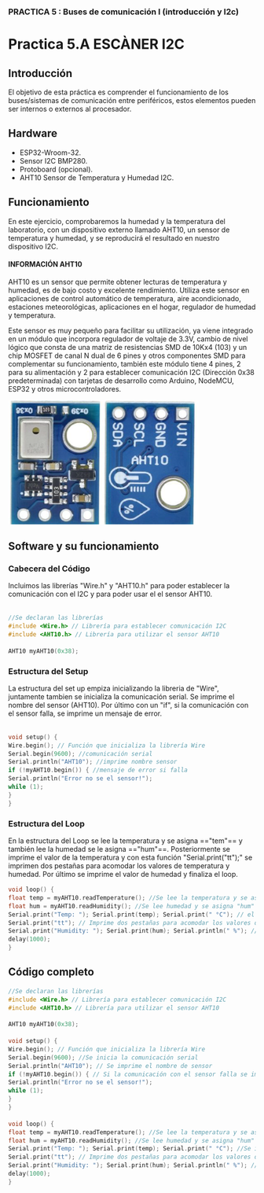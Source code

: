 ### PRACTICA 5 : Buses de comunicación I (introducción y I2c) 


# Practica 5.A ESCÀNER I2C
## **Introducción**
El objetivo de esta práctica es comprender el funcionamiento de los buses/sistemas de comunicación entre periféricos, estos elementos pueden ser internos o externos al procesador.
## **Hardware**
* ESP32-Wroom-32.
* Sensor I2C BMP280.
* Protoboard (opcional).
* AHT10 Sensor de Temperatura y Humedad I2C.
  

## **Funcionamiento**
En este ejercicio, comprobaremos la humedad y la temperatura del laboratorio, con un dispositivo externo llamado AHT10, un sensor de temperatura y humedad, y se reproducirá el resultado en nuestro dispositivo I2C.
#### **INFORMACIÓN AHT10**
AHT10 es un sensor que permite obtener lecturas de temperatura y humedad, es de bajo costo y excelente rendimiento. Utiliza este sensor en aplicaciones de control automático de temperatura, aire acondicionado, estaciones meteorológicas, aplicaciones en el hogar, regulador de humedad y temperatura.

Este sensor es muy pequeño para facilitar su utilización, ya viene integrado en un módulo que incorpora regulador de voltaje de 3.3V, cambio de nivel lógico que consta de una matriz de resistencias SMD de 10Kx4 (103) y un chip MOSFET de canal N dual de 6 pines y otros componentes SMD para complementar su funcionamiento, también este módulo tiene 4 pines, 2 para su alimentación y 2 para establecer comunicación I2C (Dirección 0x38 predeterminada) con tarjetas de desarrollo como Arduino, NodeMCU, ESP32 y otros microcontroladores.

![](AHT10.jpg)


## **Software y su funcionamiento**
### **Cabecera del Código**
Incluimos las librerías "Wire.h" y "AHT10.h" para poder establecer la comunicación con el I2C y para poder usar el el sensor AHT10.
```cpp

//Se declaran las librerías 
#include <Wire.h> // Librería para establecer comunicación I2C
#include <AHT10.h> // Librería para utilizar el sensor AHT10

AHT10 myAHT10(0x38);
```
### **Estructura del Setup**
La estructura del set up empiza inicializando la libreria de "Wire", juntamente tambien se inicializa la comunicación serial.
Se imprime el nombre del sensor (AHT10).
Por último con un "if", si la comunicación con el sensor falla, se imprime un mensaje de error.

```cpp

void setup() {
Wire.begin(); // Función que inicializa la librería Wire
Serial.begin(9600); //comunicación serial 
Serial.println("AHT10"); //imprime nombre sensor
if (!myAHT10.begin()) { //mensaje de error si falla
Serial.println("Error no se el sensor!");
while (1);
}
}
```
### **Estructura del Loop**
En la estructura del Loop se lee la temperatura y se asigna =="tem"== y también lee la humedad se le asigna =="hum"==.
Posteriormente se imprime el valor de la temperatura y 
con esta función "Serial.print("tt");" se imprimen dos pestañas para acomodar los valores de temperatura y humedad. Por último se imprime el valor de humedad y finaliza el loop.

```cpp
void loop() {
float temp = myAHT10.readTemperature(); //Se lee la temperatura y se asigna "tem"
float hum = myAHT10.readHumidity(); //Se lee humedad y se asigna "hum" 
Serial.print("Temp: "); Serial.print(temp); Serial.print(" °C"); // el valor de tempertura 
Serial.print("tt"); // Imprime dos pestañas para acomodar los valores de temperatura y humedad
Serial.print("Humidity: "); Serial.print(hum); Serial.println(" %"); // el valor de humedad
delay(1000);
}
```

## **Código completo**
```cpp
//Se declaran las librerías 
#include <Wire.h> // Librería para establecer comunicación I2C
#include <AHT10.h> // Librería para utilizar el sensor AHT10

AHT10 myAHT10(0x38);

void setup() {
Wire.begin(); // Función que inicializa la librería Wire
Serial.begin(9600); //Se inicia la comunicación serial 
Serial.println("AHT10"); // Se imprime el nombre de sensor
if (!myAHT10.begin()) { // Si la comunicación con el sensor falla se imprime el un mensaje de error 
Serial.println("Error no se el sensor!");
while (1);
}
}

void loop() {
float temp = myAHT10.readTemperature(); //Se lee la temperatura y se asigna "tem"
float hum = myAHT10.readHumidity(); //Se lee humedad y se asigna "hum" 
Serial.print("Temp: "); Serial.print(temp); Serial.print(" °C"); //Se imprime el valor de tempertura 
Serial.print("tt"); // Imprime dos pestañas para acomodar los valores de temperatura y humedad
Serial.print("Humidity: "); Serial.print(hum); Serial.println(" %"); //Se imprime el valor de humedad
delay(1000);
}
```